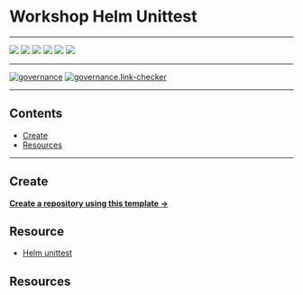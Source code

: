# Workshop Helm Unittest

---

![](https://img.shields.io/github/commit-activity/m/ik-workshop/helm-unittests-issues)
![](https://img.shields.io/github/last-commit/ik-workshop/helm-unittests-issues)
[![](https://img.shields.io/github/license/ivankatliarchuk/.github)](https://github.com/ivankatliarchuk/.github/LICENCE)
[![](https://img.shields.io/github/languages/code-size/ik-workshop/helm-unittests-issues)](https://github.com/ik-workshop/helm-unittests-issues)
[![](https://img.shields.io/github/repo-size/ik-workshop/helm-unittests-issues)](https://github.com/ik-workshop/helm-unittests-issues)
![](https://img.shields.io/github/languages/top/ik-workshop/helm-unittests-issues?color=green&logo=markdown&logoColor=blue)

---

[![governance][governance-badge]][governance-action]
[![governance.link-checker][governance.link-checker.badge]][governance.link-checker.status]

---

<!-- START doctoc generated TOC please keep comment here to allow auto update -->
<!-- DON'T EDIT THIS SECTION, INSTEAD RE-RUN doctoc TO UPDATE -->
## Contents

- [Create](#create)
- [Resources](#resources)

<!-- END doctoc generated TOC please keep comment here to allow auto update -->

---

## Create

[**Create a repository using this template →**][template.generate]

## Resource

- [Helm unittest](https://github.com/helm-unittest/helm-unittest/tree/main)

## Resources

<!-- resources -->
[template.generate]: https://github.com/ik-workshop/helm-unittests-issues/generate
[code-style.badge]: https://img.shields.io/badge/code_style-prettier-ff69b4.svg?style=flat-square

[governance-badge]: https://github.com/ik-workshop/helm-unittests-issues/actions/workflows/governance.bot.yml/badge.svg
[governance-action]: https://github.com/ik-workshop/helm-unittests-issues/actions/workflows/governance.bot.yml

[governance.link-checker.badge]: https://github.com/ik-workshop/helm-unittests-issues/actions/workflows/governance.links-checker.yml/badge.svg
[governance.link-checker.status]: https://github.com/ik-workshop/helm-unittests-issues/actions/workflows/governance.links-checker.yml
